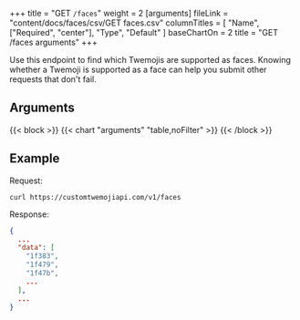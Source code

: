 +++
title = "GET `/faces`"
weight = 2
[arguments]
  fileLink = "content/docs/faces/csv/GET faces.csv"
  columnTitles = [
    "Name",
    ["Required", "center"],
    "Type",
    "Default"
  ]
  baseChartOn = 2
  title = "GET /faces arguments"
+++

Use this endpoint to find which Twemojis are supported as faces. Knowing whether a Twemoji is supported as a face can help you submit other requests that don't fail.

## Arguments

{{< block >}}
  {{< chart "arguments" "table,noFilter" >}}
{{< /block >}}

## Example

Request:

```curl
curl https://customtwemojiapi.com/v1/faces
```

Response:

```json
{
  ...
  "data": [
    "1f383",
    "1f479",
    "1f47b",
    ...
  ],
  ...
}
```
